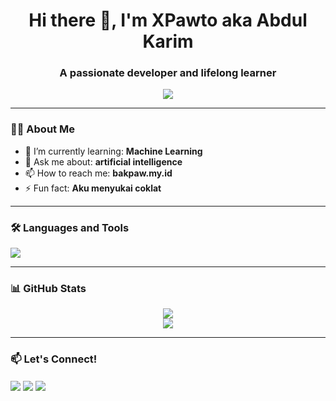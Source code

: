<h1 align="center">Hi there 👋, I'm XPawto aka  Abdul Karim</h1>
<h3 align="center">A passionate developer and lifelong learner</h3>

<p align="center">
  <img src="https://readme-typing-svg.demolab.com?font=Fira+Code&size=20&duration=3000&pause=1000&color=58A6FF&center=true&vCenter=true&width=435&lines=I+love+clean+code.;I+build+cool+things.;Always+learning+new+stuff.">
</p>

---

### 👨‍💻 About Me
- 🌱 I’m currently learning: **Machine Learning**
- 💬 Ask me about: **artificial intelligence**
- 📫 How to reach me: **bakpaw.my.id**
- ⚡ Fun fact: **Aku menyukai coklat**

---

### 🛠️ Languages and Tools

<p align="left">
  <img src="https://skillicons.dev/icons?i=js,ts,react,next,nodejs,python,cpp,java,tailwind,prisma,mysql,mongodb,figma,vscode,git,github" />
</p>

---

### 📊 GitHub Stats

<p align="center">
  <img src="https://github-readme-stats.vercel.app/api?username=XXPPawto&show_icons=true&theme=radical&count_private=true" />
  <br/>
  <img src="https://github-readme-streak-stats.herokuapp.com/?user=XXPPawto&theme=radical" />
</p>

---

### 📫 Let's Connect!

<p align="left">
  <a href="https://www.linkedin.com/in/abdulkarim2006/" target="blank"><img align="center" src="https://skillicons.dev/icons?i=linkedin" /></a>
  <a href="https://x.com/XPawto" target="blank"><img align="center" src="https://skillicons.dev/icons?i=twitter" /></a>
  <a href="abdulaaf120@gmail.com"><img align="center" src="https://skillicons.dev/icons?i=gmail" /></a>
</p>

